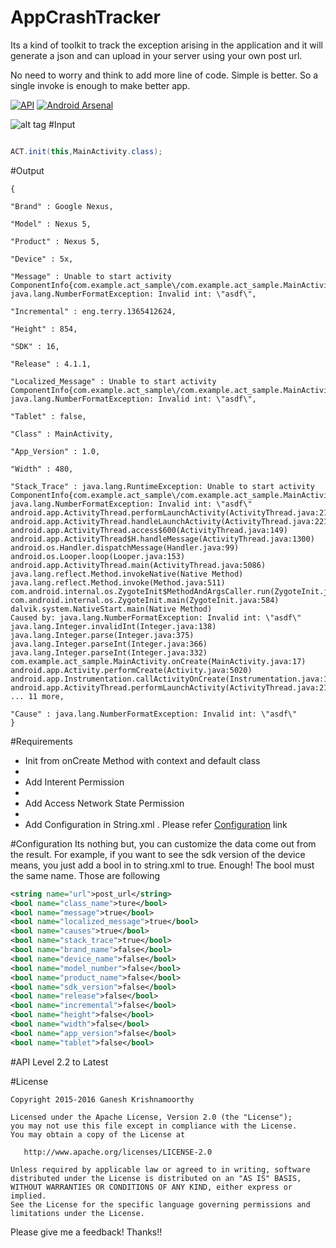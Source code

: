 # AppCrashTracker
Its a kind of toolkit to track the exception arising in the application and it will generate a json and can upload in your server using your own post url.

No need to worry and think to add more line of code. Simple is better. So a single invoke is enough to make better app.

[![API](https://img.shields.io/badge/API-11%2B-orange.svg?style=flat)](https://android-arsenal.com/api?level=11)
[![Android Arsenal](https://img.shields.io/badge/Android%20Arsenal-AppCrashTracker-brightgreen.svg?style=flat)](http://android-arsenal.com/details/1/2978)


![alt tag](https://github.com/macroday/AppCrashTracker/blob/master/AppCrashTracker/images/4654.png)
#Input

```java

ACT.init(this,MainActivity.class);

```

#Output
```jsonobject
{

"Brand" : Google Nexus,

"Model" : Nexus 5,

"Product" : Nexus 5,

"Device" : 5x,

"Message" : Unable to start activity ComponentInfo{com.example.act_sample\/com.example.act_sample.MainActivity}: java.lang.NumberFormatException: Invalid int: \"asdf\",

"Incremental" : eng.terry.1365412624,

"Height" : 854,

"SDK" : 16,

"Release" : 4.1.1,

"Localized_Message" : Unable to start activity ComponentInfo{com.example.act_sample\/com.example.act_sample.MainActivity}: java.lang.NumberFormatException: Invalid int: \"asdf\",

"Tablet" : false,

"Class" : MainActivity,

"App_Version" : 1.0,

"Width" : 480,

"Stack_Trace" : java.lang.RuntimeException: Unable to start activity ComponentInfo{com.example.act_sample\/com.example.act_sample.MainActivity}: 
java.lang.NumberFormatException: Invalid int: \"asdf\"
android.app.ActivityThread.performLaunchActivity(ActivityThread.java:2184)
android.app.ActivityThread.handleLaunchActivity(ActivityThread.java:2211)
android.app.ActivityThread.access$600(ActivityThread.java:149)
android.app.ActivityThread$H.handleMessage(ActivityThread.java:1300)
android.os.Handler.dispatchMessage(Handler.java:99)
android.os.Looper.loop(Looper.java:153)
android.app.ActivityThread.main(ActivityThread.java:5086)
java.lang.reflect.Method.invokeNative(Native Method)
java.lang.reflect.Method.invoke(Method.java:511)
com.android.internal.os.ZygoteInit$MethodAndArgsCaller.run(ZygoteInit.java:821)
com.android.internal.os.ZygoteInit.main(ZygoteInit.java:584)
dalvik.system.NativeStart.main(Native Method)
Caused by: java.lang.NumberFormatException: Invalid int: \"asdf\"
java.lang.Integer.invalidInt(Integer.java:138)
java.lang.Integer.parse(Integer.java:375)
java.lang.Integer.parseInt(Integer.java:366)
java.lang.Integer.parseInt(Integer.java:332)
com.example.act_sample.MainActivity.onCreate(MainActivity.java:17)
android.app.Activity.performCreate(Activity.java:5020)
android.app.Instrumentation.callActivityOnCreate(Instrumentation.java:1080)
android.app.ActivityThread.performLaunchActivity(ActivityThread.java:2148)
... 11 more,

"Cause" : java.lang.NumberFormatException: Invalid int: \"asdf\"
}
```

#Requirements

<ul>
<li>Init from onCreate Method with context and default class<li>
<li>Add Interent Permission<li>
<li>Add Access Network State Permission<li>
<li>Add Configuration in String.xml . Please refer <a href="https://github.com/macroday/AppCrashTracker/blob/master/README.md#configuration">Configuration</a> link</li>
</ul>

#Configuration
Its nothing but, you can customize the data come out from the result. For example, if you want to see the sdk version of the device means, you just add a bool in to string.xml to true. Enough! 
The bool must the same name. Those are following

```xml
<string name="url">post_url</string>
<bool name="class_name">ture</bool>
<bool name="message">true</bool>
<bool name="localized_message">true</bool>
<bool name="causes">true</bool>
<bool name="stack_trace">true</bool>
<bool name="brand_name">false</bool>
<bool name="device_name">false</bool>
<bool name="model_number">false</bool>
<bool name="product_name">false</bool>
<bool name="sdk_version">false</bool>
<bool name="release">false</bool>
<bool name="incremental">false</bool>
<bool name="height">false</bool>
<bool name="width">false</bool>
<bool name="app_version">false</bool>
<bool name="tablet">false</bool>

```



#API Level
2.2 to Latest

#License
```license
Copyright 2015-2016 Ganesh Krishnamoorthy

Licensed under the Apache License, Version 2.0 (the "License");
you may not use this file except in compliance with the License.
You may obtain a copy of the License at

   http://www.apache.org/licenses/LICENSE-2.0

Unless required by applicable law or agreed to in writing, software
distributed under the License is distributed on an "AS IS" BASIS,
WITHOUT WARRANTIES OR CONDITIONS OF ANY KIND, either express or implied.
See the License for the specific language governing permissions and
limitations under the License.

```

Please give me a feedback! Thanks!!
